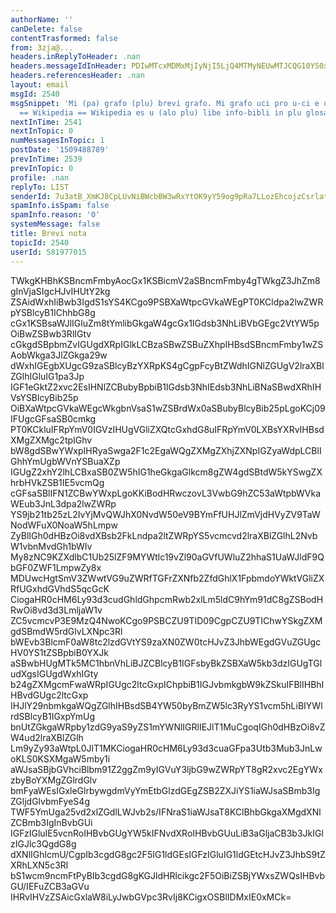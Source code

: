 ```yaml
---
authorName: ''
canDelete: false
contentTrasformed: false
from: 3zja@...
headers.inReplyToHeader: .nan
headers.messageIdInHeader: PDIwMTcxMDMxMjIyNjI5LjQ4MTMyNEUwMTJCQG10YS0xLm9wZW5tYWlsYm94Lm9nPg==
headers.referencesHeader: .nan
layout: email
msgId: 2540
msgSnippet: 'Mi (pa) grafo (plu) brevi grafo. Mi grafo uci pro u-ci e ula por u-la.
  == Wikipedia == Wikipedia es u (alo plu) libe info-bibli in plu glosa. Ula semani:'
nextInTime: 2541
nextInTopic: 0
numMessagesInTopic: 1
postDate: '1509488789'
prevInTime: 2539
prevInTopic: 0
profile: .nan
replyTo: LIST
senderId: 7u3atB_XmKJ8CpLUvNiBWcbBW3wRxYtOK9yY59og9pRa7LLozEhcojzCsrlatRha6Vk1K_MJQwyOFPg
spamInfo.isSpam: false
spamInfo.reason: '0'
systemMessage: false
title: Brevi nota
topicId: 2540
userId: 581977015
---
```


TWkgKHBhKSBncmFmbyAocGx1KSBicmV2aSBncmFmby4gTWkgZ3JhZm8gInVjaSIgcHJvIHUtY2kg
ZSAidWxhIiBwb3IgdS1sYS4KCgo9PSBXaWtpcGVkaWEgPT0KCldpa2lwZWRpYSBlcyB1IChhbG8g
cGx1KSBsaWJlIGluZm8tYmlibGkgaW4gcGx1IGdsb3NhLiBVbGEgc2VtYW5pOiBwZSBwb3RlIGtv
cGkgdSBpbmZvIGUgdXRpIGlkLCBzaSBwZSBuZXhpIHBsdSBncmFmby1wZSAobWkga3JlZGkga29w
dWxhIGEgbXUgcG9zaSBlcyBzYXRpKS4gCgpFcyBtZWdhIGNlZGUgV2lraXBlZGlhIGluIG1pa3Jp
IGF1eGktZ2xvc2EsIHNlZCBubyBpbiB1IGdsb3NhIEdsb3NhLiBNaSBwdXRhIHVsYSBlcyBib25p
OiBXaWtpcGVkaWEgcWkgbnVsaS1wZSBrdWx0aSBubyBlcyBib25pLgoKCj09IFUgcGFsaSB0cmkg
PT0KCkluIFRpYmV0IGVzIHUgVGliZXQtcGxhdG8uIFRpYmV0LXBsYXRvIHBsdXMgZXMgc2tpIGhv
bW8gdSBwYWxpIHRyaSwga2F1c2EgaWQgZXMgZXhjZXNpIGZyaWdpLCBlIGhhYmUgbWVnYSBuaXZp
IGUgZ2xhY2lhLCBxaSB0ZW5hIG1heGkgaGlkcm8gZW4gdSBtdW5kYSwgZXhrbHVkZSB1IE5vcmQg
cGFsaSBlIFN1ZCBwYWxpLgoKKiBodHRwczovL3VwbG9hZC53aWtpbWVkaWEub3JnL3dpa2lwZWRp
YS9jb21tb25zL2IvYjMvQWJhX0NvdW50eV9BYmFfUHJlZmVjdHVyZV9TaWNodWFuX0NoaW5hLmpw
ZyBlIGh0dHBzOi8vdXBsb2FkLndpa2ltZWRpYS5vcmcvd2lraXBlZGlhL2NvbW1vbnMvdGh1bWIv
My8zNC9KZXdlbC1Ub25lZF9MYWtlc19vZl90aGVfUWluZ2hhaS1UaWJldF9QbGF0ZWF1LmpwZy8x
MDUwcHgtSmV3ZWwtVG9uZWRfTGFrZXNfb2ZfdGhlX1FpbmdoYWktVGliZXRfUGxhdGVhdS5qcGcK
CiogaHR0cHM6Ly93d3cudGhldGhpcmRwb2xlLm5ldC9hYm91dC8gZSBodHRwOi8vd3d3LmljaW1v
ZC5vcmcvP3E9MzQ4NwoKCgo9PSBCZU9TID09CgpCZU9TIChwYSkgZXMgdSBmdW5rdGlvLXNpc3Rl
bWEvb3BlcmF0aW8tc2lzdGVtYS9zaXN0ZW0tcHJvZ3JhbWEgdGVuZGUgcHV0YS1tZSBpbiB0YXJk
aSBwbHUgMTk5MC1hbnVhLiBJZCBlcyB1IGFsbyBkZSBXaW5kb3dzIGUgTGludXgsIGUgdWxhIGty
b24gZXMgcmFwaWRpIGUgc2ltcGxpIChpbiB1IGJvbmkgbW9kZSkuIFBlIHBhIHBvdGUgc2ltcGxp
IHJlY29nbmkgaWQgZGlhIHBsdSB4YW50byBmZW5lc3RyYS1vcm5hLiBIYWlrdSBlcyB1IGxpYmUg
bnUtZGkgaWRpby1zdG9yaS9yZS1mYWNlIGRlIEJlT1MuCgoqIGh0dHBzOi8vZW4ud2lraXBlZGlh
Lm9yZy93aWtpL0JlT1MKCiogaHR0cHM6Ly93d3cuaGFpa3Utb3Mub3JnLwoKLS0KSXMgaW5mby1i
aWJsaSBjbGVhciBlbm91Z2ggZm9yIGVuY3ljbG9wZWRpYT8gR2xvc2EgYWxzbyBoYXMgZGlrdGlv
bmFyaWEsIGxleGlrbywgdmVyYmEtbGlzdGEgZSB2ZXJiYS1iaWJsaSBmb3IgZGljdGlvbmFyeS4g
TWF5YmUga25vd2xlZGdlLWJvb2s/IFNraS1iaWJsaT8KClBhbGkgaXMgdXNlZCBmb3IgInBvbGUi
IGFzIGluIE5vcnRoIHBvbGUgYW5kIFNvdXRoIHBvbGUuLiB3aGljaCB3b3JkIGlzIGJlc3QgdG8g
dXNlIGhlcmU/CgpIb3cgdG8gc2F5IG1ldGEsIGFzIGluIG1ldGEtcHJvZ3JhbS9tZXRhLXN5c3Rl
bS1wcm9ncmFtPyBIb3cgdG8gKGJldHRlcikgc2F5OiBiZSBjYWxsZWQsIHBvbGU/IEFuZCB3aGVu
IHRvIHVzZSAicGxlaW8iLyJwbGVpc3RvIj8KCigxOSBlIDMxIE0xMCk=

